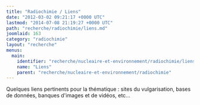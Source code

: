 ```yaml
---
title: "Radiochimie / Liens"
date: "2012-03-02 09:21:17 +0000 UTC"
lastmod: "2014-07-08 21:19:27 +0000 UTC"
path: "recherche/radiochimie/liens.md"
joomlaid: 163
category: "radiochimie"
layout: "recherche"
menus:
  main:
    identifier: "recherche/nucleaire-et-environnement/radiochimie/liens"
    name: "Liens"
    parent: "recherche/nucleaire-et-environnement/radiochimie"
---
```

Quelques liens pertinents pour la thématique : sites du vulgarisation, bases de données, banques d'images et de vidéos, etc...
